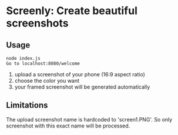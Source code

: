 # Screenly: Create beautiful screenshots

## Usage
```
node index.js
Go to localhost:8080/welcome
```

1. upload a screenshot of your phone (16:9 aspect ratio)
2. choose the color you want
3. your framed screenshot will be generated automatically

## Limitations
The upload screenshot name is hardcoded to 'screen1.PNG'. So only screenshot with this exact name will be processed.
